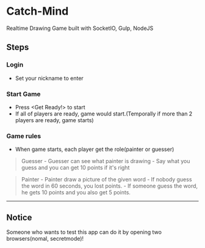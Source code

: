 # Catch-Mind
Realtime Drawing Game built with SocketIO, Gulp, NodeJS

## Steps
### Login
- Set your nickname to enter
### Start Game
- Press <Get Ready!> to start
- If all of players are ready, game would start.(Temporally if more than 2 players are ready, game starts)
### Game rules
- When game starts, each player get the role(painter or guesser)

> Guesser
	- Guesser can see what painter is drawing
	- Say what you guess and you can get 10 points if it's right
    
> Painter
	- Painter draw a picture of the given word
	- If nobody guess the word in 60 seconds, you lost points.
	- If someone guess the word, he gets 10 points and you also get 5 points.
----------------------------------------------------------------------------
## Notice
Someone who wants to test this app can do it by opening two browsers(nomal, secretmode)!

